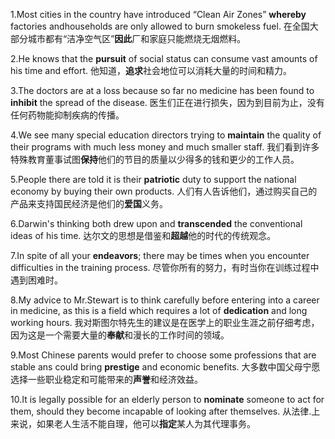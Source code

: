 1.Most cities in the country have introduced “Clean Air Zones” **whereby** factories andhouseholds are only allowed to burn smokeless fuel.
在全国大部分城市都有“洁净空气区”**因此**厂和家庭只能燃烧无烟燃料。

2.He knows that the **pursuit** of social status can consume vast amounts of his time and effort.
他知道，**追求**社会地位可以消耗大量的时间和精力。

3.The doctors are at a loss because so far no medicine has been found to **inhibit** the spread of the disease.
医生们正在进行损失，因为到目前为止，没有任何药物能抑制疾病的传播。

4.We see many special education directors trying to **maintain** the quality of their programs with much less money and much smaller staff.
我们看到许多特殊教育董事试图**保持**他们的节目的质量以少得多的钱和更少的工作人员。

5.People there are told it is their **patriotic** duty to support the national economy by buying their own products.
人们有人告诉他们，通过购买自己的产品来支持国民经济是他们的**爱国**义务。

6.Darwin's thinking both drew upon and **transcended** the conventional ideas of his time.
达尔文的思想是借鉴和**超越**他的时代的传统观念。

7.In spite of all your **endeavors**; there may be times when you encounter difficulties in the training process.
尽管你所有的努力，有时当你在训练过程中遇到困难时。

8.My advice to Mr.Stewart is to think carefully before entering into a career in medicine, as this is a field which requires a lot of **dedication** and long working hours.
我对斯图尔特先生的建议是在医学上的职业生涯之前仔细考虑，因为这是一个需要大量的**奉献**和漫长的工作时间的领域。

9.Most Chinese parents would prefer to choose some professions that are stable ans could bring **prestige** and economic benefits.
大多数中国父母宁愿选择一些职业稳定和可能带来的**声誉**和经济效益。

10.It is legally possible for an elderly person to **nominate** someone to act for them, should they become incapable of looking after themselves.
从法律.上来说，如果老人生活不能自理，他可以**指定**某人为其代理事务。